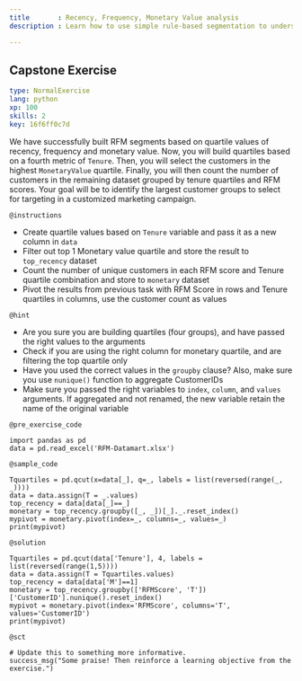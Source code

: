 ```yaml
---
title       : Recency, Frequency, Monetary Value analysis
description : Learn how to use simple rule-based segmentation to understand and segment the customers

---
```

## Capstone Exercise

```yaml
type: NormalExercise
lang: python
xp: 100
skills: 2
key: 16f6ff0c7d
```

We have successfully built RFM segments based on quartile values of recency, frequency and monetary value. Now, you will build quartiles based on a fourth metric of `Tenure`. Then, you will select the customers in the highest `MonetaryValue` quartile. Finally, you will then count the number of customers in the remaining dataset grouped by tenure quartiles and RFM scores. Your goal will be to identify the largest customer groups to select for targeting in a customized marketing campaign.

`@instructions`
- Create quartile values based on `Tenure` variable and pass it as a new column in `data`
- Filter out top 1 Monetary value quartile and store the result to `top_recency` dataset
- Count the number of unique customers in each RFM score and Tenure quartile combination and store to `monetary` dataset
- Pivot the results from previous task with RFM Score in rows and Tenure quartiles in columns, use the customer count as values

`@hint`
- Are you sure you are building quartiles (four groups), and have passed the right values to the arguments
- Check if you are using the right column for monetary quartile, and are filtering the top quartile only
- Have you used the correct values in the `groupby` clause? Also, make sure you use `nunique()` function to aggregate CustomerIDs
- Make sure you passed the right variables to `index`, `column`, and `values` arguments. If aggregated and not renamed, the new variable retain the name of the original variable

`@pre_exercise_code`
```{python}
import pandas as pd
data = pd.read_excel('RFM-Datamart.xlsx')
```
`@sample_code`
```{python}
Tquartiles = pd.qcut(x=data[_], q=_, labels = list(reversed(range(_, _))))
data = data.assign(T = _.values)
top_recency = data[data[_]==_]
monetary = top_recency.groupby([_, _])[_]._.reset_index()
mypivot = monetary.pivot(index=_, columns=_, values=_)
print(mypivot)

```
`@solution`
```{python}
Tquartiles = pd.qcut(data['Tenure'], 4, labels = list(reversed(range(1,5))))
data = data.assign(T = Tquartiles.values)
top_recency = data[data['M']==1]
monetary = top_recency.groupby(['RFMScore', 'T'])['CustomerID'].nunique().reset_index()
mypivot = monetary.pivot(index='RFMScore', columns='T', values='CustomerID')
print(mypivot)

```
`@sct`
```{python}
# Update this to something more informative.
success_msg("Some praise! Then reinforce a learning objective from the exercise.")
```




